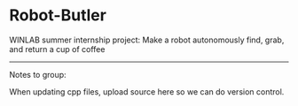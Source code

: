 # Robot-Butler
WINLAB summer internship project: Make a robot autonomously find, grab, and return a cup of coffee


----------------

Notes to group:

When updating cpp files, upload source here so we can do version control.

